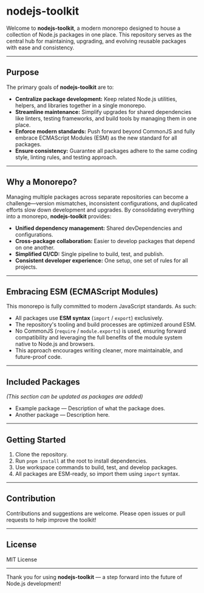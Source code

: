 # nodejs-toolkit

Welcome to **nodejs-toolkit**, a modern monorepo designed to house a collection of Node.js packages in one place. This repository serves as the central hub for maintaining, upgrading, and evolving reusable packages with ease and consistency.

---

## Purpose

The primary goals of **nodejs-toolkit** are to:

- **Centralize package development:** Keep related Node.js utilities, helpers, and libraries together in a single monorepo.
- **Streamline maintenance:** Simplify upgrades for shared dependencies like linters, testing frameworks, and build tools by managing them in one place.
- **Enforce modern standards:** Push forward beyond CommonJS and fully embrace ECMAScript Modules (ESM) as the new standard for all packages.
- **Ensure consistency:** Guarantee all packages adhere to the same coding style, linting rules, and testing approach.

---

## Why a Monorepo?

Managing multiple packages across separate repositories can become a challenge—version mismatches, inconsistent configurations, and duplicated efforts slow down development and upgrades. By consolidating everything into a monorepo, **nodejs-toolkit** provides:

- **Unified dependency management:** Shared devDependencies and configurations.
- **Cross-package collaboration:** Easier to develop packages that depend on one another.
- **Simplified CI/CD:** Single pipeline to build, test, and publish.
- **Consistent developer experience:** One setup, one set of rules for all projects.

---

## Embracing ESM (ECMAScript Modules)

This monorepo is fully committed to modern JavaScript standards. As such:

- All packages use **ESM syntax** (`import` / `export`) exclusively.
- The repository's tooling and build processes are optimized around ESM.
- No CommonJS (`require` / `module.exports`) is used, ensuring forward compatibility and leveraging the full benefits of the module system native to Node.js and browsers.
- This approach encourages writing cleaner, more maintainable, and future-proof code.

---

## Included Packages

*(This section can be updated as packages are added)*

- Example package — Description of what the package does.
- Another package — Description here.

---

## Getting Started

1. Clone the repository.
2. Run `pnpm install` at the root to install dependencies.
3. Use workspace commands to build, test, and develop packages.
4. All packages are ESM-ready, so import them using `import` syntax.

---

## Contribution

Contributions and suggestions are welcome. Please open issues or pull requests to help improve the toolkit!

---

## License

MIT License

---

Thank you for using **nodejs-toolkit** — a step forward into the future of Node.js development!
